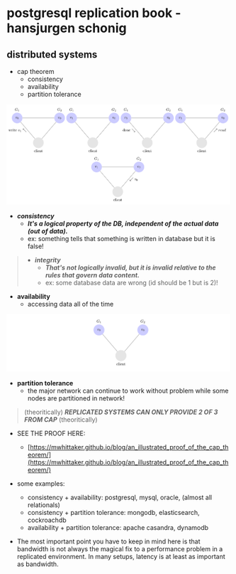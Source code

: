 # postgresql replication book - hansjurgen schonig

## distributed systems

- cap theorem
  - consistency
  - availability
  - partition tolerance
  
![fig](../figs/inconsistency.png)

- ***consistency***
  - ***It's a logical property of the DB, independent of the actual data (out of data).***
  - ex: something tells that something is written in database but it is false!

> - ***integrity***
>   - ***That's not logically invalid, but it is invalid relative to the rules that govern data content.***
>   - ex: some database data are wrong (id should be 1 but is 2)!

- **availability**
  - accessing data all of the time

![fig](../figs/partition-tolerance.png)

- **partition tolerance**
  - the major network can continue to work without problem
  while some nodes are partitioned in network!

> (theoritically) ***REPLICATED SYSTEMS CAN ONLY PROVIDE 2 OF 3 FROM CAP*** (theoritically)

- SEE THE PROOF HERE:
  - [https://mwhittaker.github.io/blog/an_illustrated_proof_of_the_cap_theorem/](https://mwhittaker.github.io/blog/an_illustrated_proof_of_the_cap_theorem/)

- some examples:
  - consistency + availability: postgresql, mysql, oracle, (almost all relationals)
  - consistency + partition tolerance: mongodb, elasticsearch, cockroachdb
  - availability + partition tolerance: apache casandra, dynamodb

- The most important point you have to keep in mind here is that bandwidth is not
always the magical fix to a performance problem in a replicated environment. In
many setups, latency is at least as important as bandwidth.
